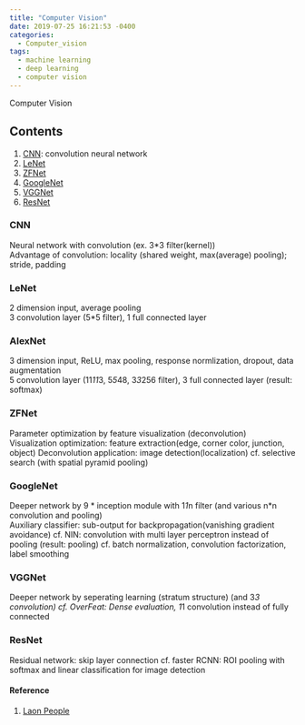 ```yaml
---
title: "Computer Vision"
date: 2019-07-25 16:21:53 -0400
categories:
  - Computer_vision
tags:
  - machine learning
  - deep learning
  - computer vision
---
```


Computer Vision

## Contents  
  1. [CNN](#cnn): convolution neural network  
  2. [LeNet](#lenet)  
  3. [ZFNet](#zfnet)  
  4. [GoogleNet](#googlenet)  
  5. [VGGNet](#vggnet)  
  6. [ResNet](#resnet)  
  
### CNN
  Neural network with convolution (ex. 3*3 filter(kernel))  
  Advantage of convolution: locality (shared weight, max(average) pooling); stride, padding
### LeNet 
  2 dimension input, average pooling  
  3 convolution layer (5*5 filter), 1 full connected layer
### AlexNet
  3 dimension input, ReLU, max pooling, response normlization, dropout, data augmentation  
  5 convolution layer (11*11*3, 5*5*48, 3*3*256 filter), 3 full connected layer (result: softmax)
### ZFNet
  Parameter optimization by feature visualization (deconvolution)  
  Visualization optimization: feature extraction(edge, corner color, junction, object)
  Deconvolution application: image detection(localization) cf. selective search (with spatial pyramid pooling)
### GoogleNet
  Deeper network by 9 * inception module with 1*1*n filter (and various n*n convolution and pooling)  
  Auxiliary classifier: sub-output for backpropagation(vanishing gradient avoidance)
  cf. NIN: convolution with multi layer perceptron instead of pooling (result: pooling)
  cf. batch normalization, convolution factorization, label smoothing
### VGGNet
  Deeper network by seperating learning (stratum structure) (and 3*3 convolution)
  cf. OverFeat: Dense evaluation, 1*1 convolution instead of fully connected
### ResNet
  Residual network: skip layer connection
  cf. faster RCNN: ROI pooling with softmax and linear classification for image detection
  
#### Reference
1. [Laon People][Laon People]  

[Laon People]: http://blog.naver.com/PostList.nhn?blogId=laonple&from=postList&categoryNo=22
